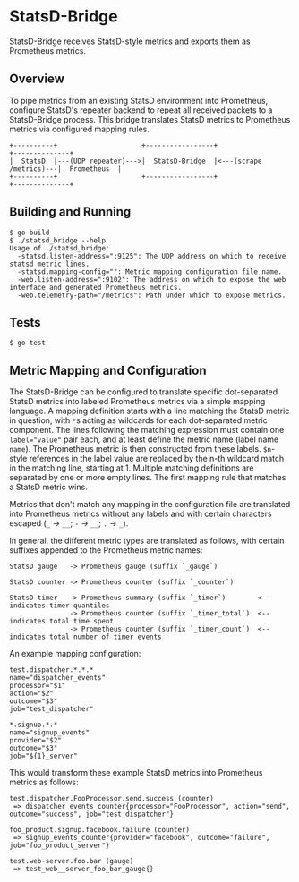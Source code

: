StatsD-Bridge
=============

StatsD-Bridge receives StatsD-style metrics and exports them as Prometheus metrics.

## Overview

To pipe metrics from an existing StatsD environment into Prometheus, configure
StatsD's repeater backend to repeat all received packets to a StatsD-Bridge
process. This bridge translates StatsD metrics to Prometheus metrics via
configured mapping rules.

    +----------+                     +-----------------+                        +--------------+
    |  StatsD  |---(UDP repeater)--->|  StatsD-Bridge  |<---(scrape /metrics)---|  Prometheus  |
    +----------+                     +-----------------+                        +--------------+

## Building and Running

    $ go build
    $ ./statsd_bridge --help
    Usage of ./statsd_bridge:
      -statsd.listen-address=":9125": The UDP address on which to receive statsd metric lines.
      -statsd.mapping-config="": Metric mapping configuration file name.
      -web.listen-address=":9102": The address on which to expose the web interface and generated Prometheus metrics.
      -web.telemetry-path="/metrics": Path under which to expose metrics.

## Tests

    $ go test

## Metric Mapping and Configuration

The StatsD-Bridge can be configured to translate specific dot-separated StatsD
metrics into labeled Prometheus metrics via a simple mapping language. A
mapping definition starts with a line matching the StatsD metric in question,
with `*`s acting as wildcards for each dot-separated metric component. The
lines following the matching expression must contain one `label="value"` pair
each, and at least define the metric name (label name `name`). The Prometheus
metric is then constructed from these labels. `$n`-style references in the
label value are replaced by the n-th wildcard match in the matching line,
starting at 1. Multiple matching definitions are separated by one or more empty
lines. The first mapping rule that matches a StatsD metric wins.

Metrics that don't match any mapping in the configuration file are translated
into Prometheus metrics without any labels and with certain characters escaped
(`_` -> `__`; `-` -> `__`; `.` -> `_`).

In general, the different metric types are translated as follows, with certain
suffixes appended to the Prometheus metric names:

    StatsD gauge   -> Prometheus gauge (suffix `_gauge`)
    
    StatsD counter -> Prometheus counter (suffix `_counter`)
    
    StatsD timer   -> Prometheus summary (suffix `_timer`)        <-- indicates timer quantiles
                   -> Prometheus counter (suffix `_timer_total`)  <-- indicates total time spent
                   -> Prometheus counter (suffix `_timer_count`)  <-- indicates total number of timer events

An example mapping configuration:

    test.dispatcher.*.*.*
    name="dispatcher_events"
    processor="$1"
    action="$2"
    outcome="$3"
    job="test_dispatcher"
    
    *.signup.*.*
    name="signup_events"
    provider="$2"
    outcome="$3"
    job="${1}_server"
    
This would transform these example StatsD metrics into Prometheus metrics as
follows:

    test.dispatcher.FooProcessor.send.success (counter)
     => dispatcher_events_counter{processor="FooProcessor", action="send", outcome="success", job="test_dispatcher"}
    
    foo_product.signup.facebook.failure (counter)
     => signup_events_counter{provider="facebook", outcome="failure", job="foo_product_server"}
     
    test.web-server.foo.bar (gauge)
     => test_web__server_foo_bar_gauge{}
